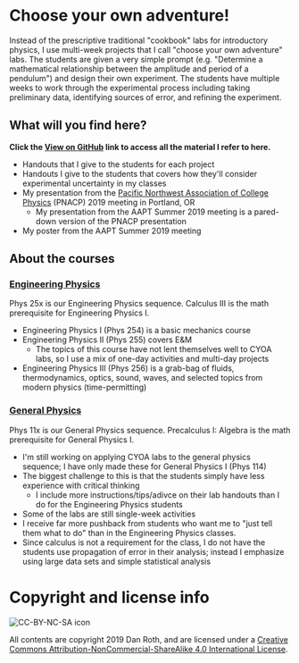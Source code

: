 # Choose your own adventure!

Instead of the prescriptive traditional "cookbook" labs for introductory physics, I use multi-week projects that I call "choose your own adventure" labs. The students are given a very simple prompt (e.g. "Determine a mathematical relationship between the amplitude and period of a pendulum") and design their own experiment. The students have multiple weeks to work through the experimental process including taking preliminary data, identifying sources of error, and refining the experiment.


## What will you find here?
**Click the [View on GitHub](https://github.com/ProbabilisticWorld/CYOALabs) link to access all the material I refer to here.**

* Handouts that I give to the students for each project
* Handouts I give to the students that covers how they'll consider experimental uncertainty in my classes
* My presentation from the [Pacific Northwest Association of College Physics](https://pnacp.weebly.com) (PNACP) 2019 meeting in Portland, OR
  * My presentation from the AAPT Summer 2019 meeting is a pared-down version of the PNACP presentation
* My poster from the AAPT Summer 2019 meeting

## About the courses
### [Engineering Physics][Phys25x]
Phys 25x is our Engineering Physics sequence. Calculus III is the math prerequisite for Engineering Physics I.

* Engineering Physics I (Phys 254) is a basic mechanics course
* Engineering Physics II (Phys 255) covers E&M
  * The topics of this course have not lent themselves well to CYOA labs, so I use a mix of one-day activities and multi-day projects
* Engineering Physics III (Phys 256) is a grab-bag of fluids, thermodynamics, optics, sound, waves, and selected topics from modern physics (time-permitting)

### [General Physics][Phys11x]
Phys 11x is our General Physics sequence. Precalculus I: Algebra is the math prerequisite for General Physics I.

* I'm still working on applying CYOA labs to the general physics sequence; I have only made these for General Physics I (Phys 114)
* The biggest challenge to this is that the students simply have less experience with critical thinking
  * I include more instructions/tips/adivce on their lab handouts than I do for the Engineering Physics students
* Some of the labs are still single-week activities
* I receive far more pushback from students who want me to "just tell them what to do" than in the Engineering Physics classes.
* Since calculus is not a requirement for the class, I do not have the students use propagation of error in their analysis; instead I emphasize using large data sets and simple statistical analysis

# Copyright and license info

![CC-BY-NC-SA icon][icon]

All contents are copyright 2019 Dan Roth, and are licensed under a [Creative Commons Attribution-NonCommercial-ShareAlike 4.0 International License](http://creativecommons.org/licenses/by-nc-sa/4.0/).

[icon]: https://i.creativecommons.org/l/by-nc-sa/4.0/88x31.png
[Phys25x]: https://github.com/ProbabilisticWorld/CYOALabs/tree/master/Phys11x
[Phys11x]: https://github.com/ProbabilisticWorld/CYOALabs/tree/master/Phys25x
